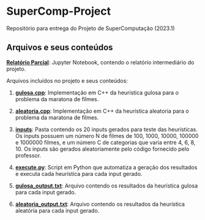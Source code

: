 # SuperComp-Project
Repositório para entrega do Projeto de SuperComputação (2023.1)

## Arquivos e seus conteúdos

[**Relatório Parcial**](./RelatorioParcial.ipynb): Jupyter Notebook, contendo o relatório intermediário do projeto.

Arquivos incluídos no projeto e seus conteúdos:

1. [**gulosa.cpp**](./gulosa.cpp): Implementação em C++ da heurística gulosa para o problema da maratona de filmes.

2. [**aleatoria.cpp**](./aleatoria.cpp): Implementação em C++ da heurística aleatoria para o problema da maratona de filmes.

4. [**inputs**](./inputs): Pasta contendo os 20 inputs gerados para teste das heurísticas. Os inputs possuem um número N de filmes de 100, 1000, 10000, 100000 e 1000000 filmes, e um número C de categorias que varia entre 4, 6, 8, 10. Os inputs são gerados aleatoriamente pelo código fornecido pelo professor.

4. [**execute.py**](./execute.py): Script em Python que automatiza a geração dos resultados e executa cada heurística para cada input gerado.

5. [**gulosa_output.txt**](./gulosa_output.txt): Arquivo contendo os resultados da heurística gulosa para cada input gerado.

6. [**aleatoria_output.txt**](./aleatoria_output.txt): Arquivo contendo os resultados da heurística aleatória para cada input gerado.
